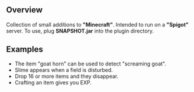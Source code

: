 ## Overview　
Collection of small additions to **"Minecraft"**.
Intended to run on a **"Spigot"** server.
To use, plug **SNAPSHOT.jar** into the plugin directory.

## Examples
- The item "goat horn" can be used to detect "screaming goat".
- Slime appears when a field is disturbed.
- Drop 16 or more items and they disappear.
- Crafting an item gives you EXP.
